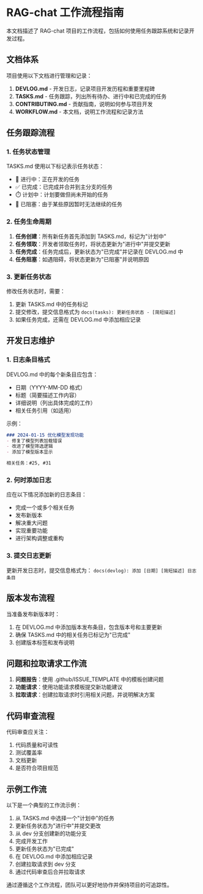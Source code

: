 # RAG-chat 工作流程指南

本文档描述了 RAG-chat 项目的工作流程，包括如何使用任务跟踪系统和记录开发过程。

## 文档体系

项目使用以下文档进行管理和记录：

1. **DEVLOG.md** - 开发日志，记录项目开发历程和重要里程碑
2. **TASKS.md** - 任务跟踪，列出所有待办、进行中和已完成的任务
3. **CONTRIBUTING.md** - 贡献指南，说明如何参与项目开发
4. **WORKFLOW.md** - 本文档，说明工作流程和记录方法

## 任务跟踪流程

### 1. 任务状态管理

TASKS.md 使用以下标记表示任务状态：

- 🔄 进行中：正在开发的任务
- ✅ 已完成：已完成并合并到主分支的任务
- ⏱️ 计划中：计划要做但尚未开始的任务
- 🛑 已阻塞：由于某些原因暂时无法继续的任务

### 2. 任务生命周期

1. **任务创建**：所有新任务首先添加到 TASKS.md，标记为"计划中"
2. **任务领取**：开发者领取任务时，将状态更新为"进行中"并提交更新
3. **任务完成**：任务完成后，更新状态为"已完成"并记录在 DEVLOG.md 中
4. **任务阻塞**：如遇阻碍，将状态更新为"已阻塞"并说明原因

### 3. 更新任务状态

修改任务状态时，需要：

1. 更新 TASKS.md 中的任务标记
2. 提交修改，提交信息格式为 `docs(tasks): 更新任务状态 - [简短描述]`
3. 如果任务完成，还需在 DEVLOG.md 中添加相应记录

## 开发日志维护

### 1. 日志条目格式

DEVLOG.md 中的每个新条目应包含：

- 日期（YYYY-MM-DD 格式）
- 标题（简要描述工作内容）
- 详细说明（列出具体完成的工作）
- 相关任务引用（如适用）

示例：

```markdown
### 2024-01-15 优化模型发现功能
- 修复了模型列表加载错误
- 改进了模型筛选逻辑
- 添加了模型版本显示

相关任务：#25, #31
```

### 2. 何时添加日志

应在以下情况添加新的日志条目：

- 完成一个或多个相关任务
- 发布新版本
- 解决重大问题
- 实现重要功能
- 进行架构调整或重构

### 3. 提交日志更新

更新开发日志时，提交信息格式为：
`docs(devlog): 添加 [日期] [简短描述] 日志条目`

## 版本发布流程

当准备发布新版本时：

1. 在 DEVLOG.md 中添加版本发布条目，包含版本号和主要更新
2. 确保 TASKS.md 中的相关任务已标记为"已完成"
3. 创建版本标签和发布说明

## 问题和拉取请求工作流

1. **问题报告**：使用 .github/ISSUE_TEMPLATE 中的模板创建问题
2. **功能请求**：使用功能请求模板提交新功能建议
3. **拉取请求**：创建拉取请求时引用相关问题，并说明解决方案

## 代码审查流程

代码审查应关注：

1. 代码质量和可读性
2. 测试覆盖率
3. 文档更新
4. 是否符合项目规范

## 示例工作流

以下是一个典型的工作流示例：

1. 从 TASKS.md 中选择一个"计划中"的任务
2. 更新任务状态为"进行中"并提交更改
3. 从 dev 分支创建新的功能分支
4. 完成开发工作
5. 更新任务状态为"已完成"
6. 在 DEVLOG.md 中添加相应记录
7. 创建拉取请求到 dev 分支
8. 通过代码审查后合并拉取请求

通过遵循这个工作流程，团队可以更好地协作并保持项目的可追踪性。 